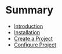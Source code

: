 # Summary

- [Introduction](./introduction.md)
- [Installation](./installation.md)
- [Create a Project](./creating.md)
- [Configure Project](./configure.md)